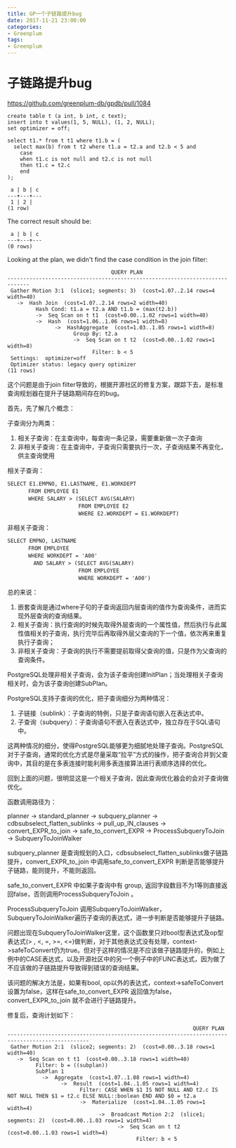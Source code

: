 ```yaml
---
title: GP一个子链路提升bug
date: 2017-11-21 23:00:00
categories:
- Greenplum
tags:
- Greenplum
---
```


# 子链路提升bug

https://github.com/greenplum-db/gpdb/pull/1084

```
create table t (a int, b int, c text);
insert into t values(1, 5, NULL), (1, 2, NULL);
set optimizer = off;

select t1.* from t t1 where t1.b = (
  select max(b) from t t2 where t1.a = t2.a and t2.b < 5 and 
    case 
    when t1.c is not null and t2.c is not null 
    then t1.c = t2.c 
    end 
);

 a | b | c
---+---+---
 1 | 2 |
(1 row)
```

The correct result should be:

```
 a | b | c
---+---+---
(0 rows)
```

Looking at the plan, we didn't find the case condition in the join filter:

```
                                 QUERY PLAN
-----------------------------------------------------------------------------
 Gather Motion 3:1  (slice1; segments: 3)  (cost=1.07..2.14 rows=4 width=40)
   ->  Hash Join  (cost=1.07..2.14 rows=2 width=40)
         Hash Cond: t1.a = t2.a AND t1.b = (max(t2.b))
         ->  Seq Scan on t t1  (cost=0.00..1.02 rows=1 width=40)
         ->  Hash  (cost=1.06..1.06 rows=1 width=8)
               ->  HashAggregate  (cost=1.03..1.05 rows=1 width=8)
                     Group By: t2.a
                     ->  Seq Scan on t t2  (cost=0.00..1.02 rows=1 width=8)
                           Filter: b < 5
 Settings:  optimizer=off
 Optimizer status: legacy query optimizer
(11 rows)
```

这个问题是由于join filter导致的，根据开源社区的修复方案，跟踪下去，是标准查询规划器在提升子链路期间存在的bug。



首先，先了解几个概念：

子查询分为两类：

1. 相关子查询：在主查询中，每查询一条记录，需要重新做一次子查询
2. 非相关子查询：在主查询中，子查询只需要执行一次，子查询结果不再变化，供主查询使用

相关子查询：

```
SELECT E1.EMPNO, E1.LASTNAME, E1.WORKDEPT 
　　　　FROM EMPLOYEE E1 
　　　　WHERE SALARY > (SELECT AVG(SALARY) 
　　　　　　　　　　　　　 FROM EMPLOYEE E2 
　　　　　　　　　　　　　 WHERE E2.WORKDEPT = E1.WORKDEPT) 
```

非相关子查询：

```
SELECT EMPNO, LASTNAME 
　　　　FROM EMPLOYEE 
　　　　WHERE WORKDEPT = 'A00' 
　　　　　AND SALARY > (SELECT AVG(SALARY) 
　　　　　　　　　　　　　 FROM EMPLOYEE 
　　　　　　　　　　　　　 WHERE WORKDEPT = 'A00') 
```

总的来说：

1. 嵌套查询是通过where子句的子查询返回内层查询的值作为查询条件，进而实现外层查询的查询结果。
2. 相关子查询：执行查询的时候先取得外层查询的一个属性值，然后执行与此属性值相关的子查询，执行完毕后再取得外层父查询的下一个值，依次再来重复执行子查询；
3. 非相关子查询：子查询的执行不需要提前取得父查询的值，只是作为父查询的查询条件。

PostgreSQL处理非相关子查询，会为该子查询创建InitPlan；当处理相关子查询相关时，会为该子查询创建SubPlan。



PostgreSQL支持子查询的优化，把子查询细分为两种情况：

1. 子链接（sublink）：子查询的特例，只是子查询语句嵌入在表达式中。
2. 子查询（subquery）：子查询语句不嵌入在表达式中，独立存在于SQL语句中。

这两种情况的细分，使得PostgreSQL能够更为细腻地处理子查询。PostgreSQL对于子查询，通常的优化方式是尽量采取“拉平”方式的操作，把子查询合并到父查询中，其目的是在多表连接时能利用多表连接算法进行表顺序选择的优化。



回到上面的问题，很明显这是一个相关子查询，因此查询优化器会的会对子查询做优化。

函数调用路径为：

planner -> standard_planner -> subquery_planner -> cdbsubselect_flatten_sublinks -> pull_up_IN_clauses -> convert_EXPR_to_join -> safe_to_convert_EXPR -> ProcessSubqueryToJoin -> SubqueryToJoinWalker

subquery_planner 是查询规划的入口，cdbsubselect_flatten_sublinks做子链路提升，convert_EXPR_to_join 中调用safe_to_convert_EXPR 判断是否能够提升子链路，能则提升，不能则返回。

safe_to_convert_EXPR 中如果子查询中有 group, 返回字段数目不为1等则直接返回false，否则调用ProcessSubqueryToJoin 。

ProcessSubqueryToJoin 调用SubqueryToJoinWalker，SubqueryToJoinWalker遍历子查询的表达式，进一步判断是否能够提升子链路。

问题出现在SubqueryToJoinWalker这里，这个函数里只对bool型表达式及op型表达式(> , <, =, >=, <=)做判断，对于其他表达式没有处理，context->safeToConvert仍为true。但对于这样的情况是不应该做子链路提升的，例如上例中的CASE表达式，以及开源社区中的另一个例子中的FUNC表达式，因为做了不应该做的子链路提升导致得到错误的查询结果。

该问题的解决方法是，如果有bool, op以外的表达式，context->safeToConvert设置为false，这样在safe_to_convert_EXPR 返回值为false，convert_EXPR_to_join 就不会进行子链路提升。

修复后，查询计划如下：

```
                                                           QUERY PLAN                                                            
------------------------------------------------------------------------------------------------
 Gather Motion 2:1  (slice2; segments: 2)  (cost=0.00..3.18 rows=1 width=40)
   ->  Seq Scan on t t1  (cost=0.00..3.18 rows=1 width=40)
         Filter: b = ((subplan))
         SubPlan 1
           ->  Aggregate  (cost=1.07..1.08 rows=1 width=4)
                 ->  Result  (cost=1.04..1.05 rows=1 width=4)
                       Filter: CASE WHEN $1 IS NOT NULL AND t2.c IS NOT NULL THEN $1 = t2.c ELSE NULL::boolean END AND $0 = t2.a
                       ->  Materialize  (cost=1.04..1.05 rows=1 width=4)
                             ->  Broadcast Motion 2:2  (slice1; segments: 2)  (cost=0.00..1.03 rows=1 width=4)
                                   ->  Seq Scan on t t2  (cost=0.00..1.03 rows=1 width=4)
                                         Filter: b < 5

```

